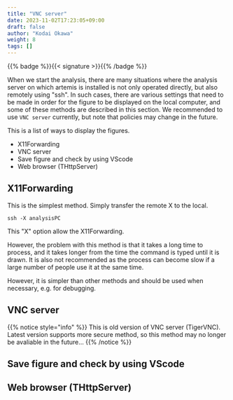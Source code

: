 ```yaml
---
title: "VNC server"
date: 2023-11-02T17:23:05+09:00
draft: false
author: "Kodai Okawa"
weight: 8
tags: []
---
```


{{% badge %}}{{< signature >}}{{% /badge %}}

When we start the analysis, there are many situations where the analysis server on which artemis is installed is not only operated directly, but also remotely using "ssh".
In such cases, there are various settings that need to be made in order for the figure to be displayed on the local computer, and some of these methods are described in this section.
We recommended to use `VNC server` currently, but note that policies may change in the future.

This is a list of ways to display the figures.
- X11Forwarding
- VNC server
- Save figure and check by using VScode
- Web browser (THttpServer)

## X11Forwarding

This is the simplest method.
Simply transfer the remote X to the local.

```shell { wrap="false" title="your local PC"}
ssh -X analysisPC
```

This "X" option allow the X11Forwarding.

However, the problem with this method is that it takes a long time to process, and it takes longer from the time the command is typed until it is drawn.
It is also not recommended as the process can become slow if a large number of people use it at the same time.

However, it is simpler than other methods and should be used when necessary, e.g. for debugging.


## VNC server
{{% notice style="info" %}}
This is old version of VNC server (TigerVNC). Latest version supports more secure method, so this method may no longer be avaliable in the future...
{{% /notice %}}

## Save figure and check by using VScode

## Web browser (THttpServer)
